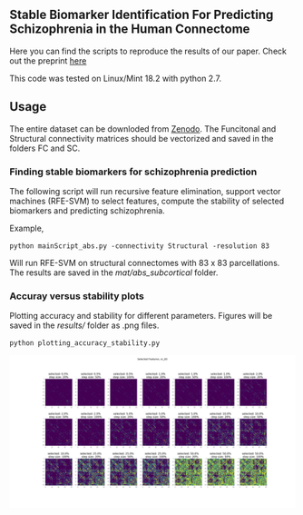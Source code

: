 ## Stable Biomarker Identification For Predicting Schizophrenia in the Human Connectome

Here you can find the scripts to reproduce the results of our paper. Check out the preprint [here](https://www.biorxiv.org/content/10.1101/711135v1)


This code was tested on Linux/Mint 18.2 with python 2.7.

## Usage
The entire dataset can be downloded from [Zenodo](https://doi.org/10.5281/zenodo.3758534). The Funcitonal and Structural connectivity matrices should be vectorized and saved in the folders FC and SC.

### Finding stable biomarkers for schizophrenia prediction
The following script will run recursive feature elimination, support vector machines (RFE-SVM) to select features, compute the stability of selected biomarkers and predicting schizophrenia. 

Example,
```
python mainScript_abs.py -connectivity Structural -resolution 83
```
Will run RFE-SVM on structural connectomes with 83 x 83 parcellations. The results are saved in the *mat/abs_subcortical* folder.

### Accuray versus stability plots
Plotting accuracy and stability for different parameters. Figures will be saved in the *results/* folder as .png files.

```
python plotting_accuracy_stability.py
```
<p align="center">
<img src="results/sc_83.png">
</p>


